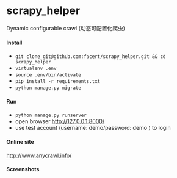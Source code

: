 # scrapy_helper
Dynamic configurable crawl  (动态可配置化爬虫)


####  Install
* `git clone git@github.com:facert/scrapy_helper.git && cd scrapy_helper`
* `virtualenv .env`
* `source .env/bin/activate`
* `pip install -r requirements.txt`
* `python manage.py migrate`

#### Run
* `python manage.py runserver`
*  open browser http://127.0.0.1:8000/
*  use test account (username: demo/password: demo )  to login

#### Online site
http://www.anycrawl.info/

#### Screenshots



